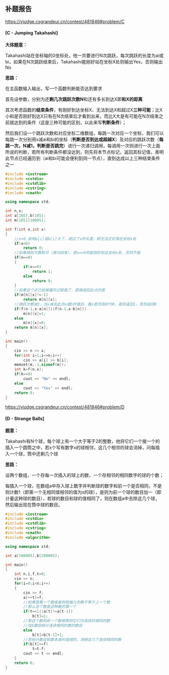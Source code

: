 ## 补题报告

https://vjudge.csgrandeur.cn/contest/481846#problem/C

#### **[C - Jumping Takahashi]**

 **大体题意：**

Takahashi站在坐标轴的0坐标处，他一共要进行N次跳跃，每次跳跃的长度为ai或bi，如果在N次跳跃结束后，Takahashi能刚好站在坐标X处则输出Yes，否则输出No

**思路：**

在主函数输入输出，写一个函数判断能否达到要求

首先设参数，分别为还**剩几次跳跃次数N**和还有多长到达X即**和X的距离**

其次考虑函数的**结束条件**，有刚好到达坐标X、无法到达X和超过X**三种可能**；比X小和是否刚好到达X只有在N次结束后才看到出来，而比X大是有可能在N次结束之前就达到的条件（这是三种可能的区别，以此来写**判断条件**）；

然后我们设一个跳跃次数和对应坐标二维数组，每跳一次对应一个坐标，我们可以每跳一次分别用x减ai和bi的坐标（**判断是否到达或超越X**）及对应的跳跃次数（**每跳一次，N减1，判断是否跳完**）进行一次递归调用，每调用一次则进行一次上面所说的判断，若所有判断条件都没达到，则先将本节点标记，返回其标记值，表明此节点已经遍历到（ai和bi可能会便利到同一节点），直到达成以上三种结束条件之一

```c++
#include <iostream>
#include <cstdio>
#include <cstdlib>
#include <cstring>
#include <cmath>

using namespace std;

int n,x;
int a[105],b[105];
int m[105][10005];

int f(int n,int x)
{
    //x<0,说明a[i]或b[i]大了，超过了x的长度，即无法正好落在坐标x处
    if(x<0)
        return 0;
    //如果跳跃次数耗尽（递归结束），若x==0则能刚好到达坐标x处，否则不能
    if(n==0)
    {
        if(x==0)
            return 1;
        else
            return 0;
    }
    //如果这个点已经被遍历过赋值了，直接返回此点的值
    if(m[n][x]!=-1)
        return m[n][x];
    //跳跃次数减1，当x减去此次a或b的值后，看x是否刚好为0，是则返回1，否则返回0
    if(f(n-1,x-a[n])||f(n-1,x-b[n]))
        m[n][x]=1;
    else
        m[n][x]=0;
    return m[n][x];
}

int main()
{
    cin >> n >> x;
    for(int i=1;i<=n;i++)
        cin >> a[i] >> b[i];
    memset(m,-1,sizeof(m));
    int k=f(n,x);
    if(k==0)
        cout << "No" << endl;
    else
        cout << "Yes" << endl;
    return 0;
}
```

https://vjudge.csgrandeur.cn/contest/481846#problem/D

#### **[D - Strange Balls]**

 **题意：**

Takahashi有N个球，每个球上有一个大于等于2的整数，他将它们一个接一个的插入一个圆筒之中，若x个写有数字x的球相邻，这几个相邻的球会消掉，问每插入一个球，筒中还剩几个球

**思路：**

设两个数组，一个存每一次插入的球上的数，一个存相邻的相同数字的球的个数；

每插入一个球，在数组a中存入球上数字并判断球的数字和前一个是否相同，不是则计数1（即第一个无相同值相邻的值为x的球），是则为前一个球的数目加一（即计量这种球的数目），若球的数目和球的值相同了，则在数组a中去除这几个球，然后输出现在筒中球的数目。

```c++
#include <iostream>
#include <cstdio>
#include <cstdlib>
#include <cstring>
#include <cmath>
#include <algorithm>

using namespace std;

int a[200005],b[200005];

int main()
{
    int n,i,f,t=0;
    cin >> n;
    for(i=0;i<n;i++)
    {
        cin >> f;
        a[++t]=f;
        //如果是第一个数或者刚刚输入的数不等于上一个数
        //那么这个数是这种数的第一个
        if(t==1||a[t]!=a[t-1])
            b[t]=1;
        //若这个数和前一个数相等则它们为连续的相同的数
        //在b数组统计连续相同的数的数目
        else
            b[t]=b[t-1]+1;
        //若统计数目和数本身的值相同，消掉这几个连续相同的数
        if(b[t]==f)
            t=t-f;
        cout << t << endl;
    }
    return 0;
}
```

